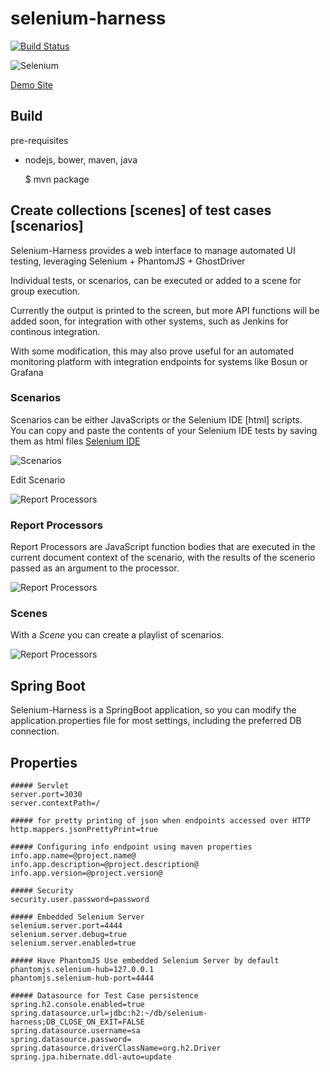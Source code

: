 # selenium-harness
[![Build Status](https://travis-ci.org/savantly-net/selenium-harness.svg?branch=master)](https://travis-ci.org/savantly-net/selenium-harness)

![Selenium](./src/main/resources/public/modules/core/img/brand/big-logo.png?raw=true)  

[Demo Site](https://selenium-harness.herokuapp.com/)  

## Build  
pre-requisites
* nodejs, bower, maven, java

    $ mvn package

## Create collections [scenes] of test cases [scenarios]  

Selenium-Harness provides a web interface to manage automated UI testing, leveraging Selenium + PhantomJS + GhostDriver  

Individual tests, or scenarios, can be executed or added to a scene for group execution.  

Currently the output is printed to the screen, but more API functions will be added soon, for integration with other systems, such as Jenkins for continous integration.  

With some modification, this may also prove useful for an automated monitoring platform with integration endpoints for systems like Bosun or Grafana  

### Scenarios
Scenarios can be either JavaScripts or the Selenium IDE [html] scripts.  
You can copy and paste the contents of your Selenium IDE tests by saving them as html files 
[Selenium IDE](http://www.seleniumhq.org/docs/02_selenium_ide.jsp)

![Scenarios](./screenshots/scenarioList.PNG?raw=true)  

Edit Scenario  

![Report Processors](./screenshots/editScenario.PNG?raw=true)  

### Report Processors
Report Processors are JavaScript function bodies that are executed in the current document context of the scenario, with the results of the scenerio passed as an argument to the processor.

![Report Processors](./screenshots/editReportProcessor.PNG?raw=true)  

### Scenes
With a *Scene* you can create a playlist of scenarios.

![Report Processors](./screenshots/editScene.PNG?raw=true)  

## Spring Boot  
Selenium-Harness is a SpringBoot application, so you can modify the application.properties file for most settings, including the preferred DB connection.



## Properties 

    ##### Servlet
    server.port=3030
    server.contextPath=/
	
	##### for pretty printing of json when endpoints accessed over HTTP
	http.mappers.jsonPrettyPrint=true
	
	##### Configuring info endpoint using maven properties
	info.app.name=@project.name@
	info.app.description=@project.description@
	info.app.version=@project.version@
	
	##### Security
	security.user.password=password
	
	##### Embedded Selenium Server 
	selenium.server.port=4444
	selenium.server.debug=true
	selenium.server.enabled=true
	
	##### Have PhantomJS Use embedded Selenium Server by default
	phantomjs.selenium-hub=127.0.0.1
	phantomjs.selenium-hub-port=4444
	
	##### Datasource for Test Case persistence
	spring.h2.console.enabled=true
	spring.datasource.url=jdbc:h2:~/db/selenium-harness;DB_CLOSE_ON_EXIT=FALSE
	spring.datasource.username=sa
	spring.datasource.password=
	spring.datasource.driverClassName=org.h2.Driver
	spring.jpa.hibernate.ddl-auto=update

	